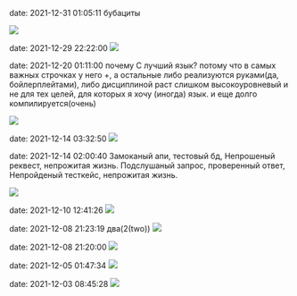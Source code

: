 date: 2021-12-31 01:05:11
бубациты

![](/blog/static/img/Pvp62u8fM4A.jpg)

date: 2021-12-29 22:22:00
![](/blog/static/img/mWBfYv3rKAI.jpg)

date: 2021-12-20 01:11:00
почему С лучший язык? потому что в самых важных строчках у него +, а остальные либо реализуются руками(да, бойлерплейтами), либо дисциплиной
раст слишком высокоуровневый и не для тех целей, для которых я хочу (иногда) язык. и еще долго компилируется(очень)

![](/blog/static/img/Mf5k3mUFZ5U.jpg)

date: 2021-12-14 03:32:50
![](/blog/static/img/7LfGSYrpDG8.jpg)

date: 2021-12-14 02:00:40
Замоканый апи, тестовый бд,
Непрошеный реквест, непрожитая жизнь.
Подслушаный запрос, проверенный ответ,
Непройденый тесткейс, непрожитая жизнь.

![](/blog/static/img/FSygwQKL8K0.jpg)

date: 2021-12-10 12:41:26
![](/blog/static/img/rfB6QhG9-Uc.jpg)

date: 2021-12-08 21:23:19
два(2(two))
![](/blog/static/img/pGfOOqmRYCY.jpg)

date: 2021-12-08 21:20:00
![](/blog/static/img/KxoS5vJA7YU.jpg)

date: 2021-12-05 01:47:34
![](/blog/static/img/m9z0ROeVaUY.jpg)

date: 2021-12-03 08:45:28
![](/blog/static/img/PQkMGwelOS8.jpg)
